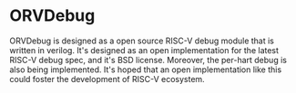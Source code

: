 # ORVDebug
ORVDebug is designed as a open source RISC-V debug module that is written in verilog. It's designed as an open implementation for the latest RISC-V debug spec, and it's BSD license. Moreover, the per-hart debug is also being implemented. It's hoped that an open implementation like this could foster the development of RISC-V ecosystem.
